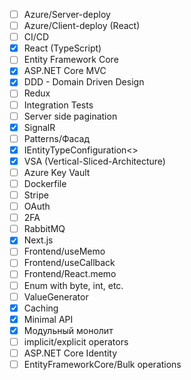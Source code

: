 - [ ] Azure/Server-deploy
- [ ] Azure/Client-deploy (React)
- [ ] CI/CD
- [x] React (TypeScript)
- [ ] Entity Framework Core
- [x] ASP.NET Core MVC
- [x] DDD - Domain Driven Design
- [ ] Redux
- [ ] Integration Tests
- [ ] Server side pagination
- [x] SignalR
- [ ] Patterns/Фасад
- [x] IEntityTypeConfiguration<>
- [x] VSA (Vertical-Sliced-Architecture)
- [ ] Azure Key Vault
- [ ] Dockerfile
- [ ] Stripe
- [ ] OAuth
- [ ] 2FA
- [ ] RabbitMQ
- [x] Next.js
- [ ] Frontend/useMemo
- [ ] Frontend/useCallback
- [ ] Frontend/React.memo
- [ ] Enum with byte, int, etc.
- [ ] ValueGenerator
- [x] Caching
- [x] Minimal API
- [x] Модульный монолит
- [ ] implicit/explicit operators
- [ ] ASP.NET Core Identity
- [ ] EntityFrameworkCore/Bulk operations
